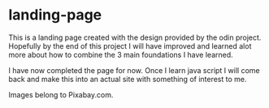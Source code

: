 # landing-page
This is a landing page created with the design provided by the odin project. Hopefully by the end of this project
I will have improved and learned alot more about how to combine the 3 main foundations I have learned.

I have now completed the page for now. Once I learn java script I will come back and make this into an actual site
with something of interest to me.

Images belong to Pixabay.com.
